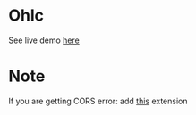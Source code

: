 # Ohlc
See live demo [here](https://ohlc-chart-ngoswami.vercel.app/home)

# Note
If you are getting CORS error: add [this](https://chrome.google.com/webstore/detail/cors-unblock/lfhmikememgdcahcdlaciloancbhjino) extension
